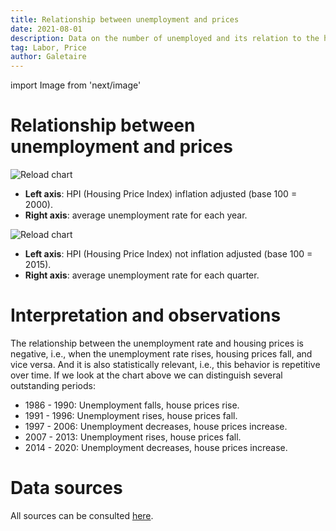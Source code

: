 ```yaml
---
title: Relationship between unemployment and prices
date: 2021-08-01
description: Data on the number of unemployed and its relation to the housing price index. Rising unemployment has always led to stagnation or falling prices.
tag: Labor, Price
author: Galetaire
---
```


import Image from 'next/image'

# Relationship between unemployment and prices

<Image
  src="/images/ocupacio.png"
  alt="Reload chart"
  width={3552}
  height={1823}
  priority
  className="next-image"
/>

- **Left axis**: HPI (Housing Price Index) inflation adjusted (base 100 = 2000).
- **Right axis**: average unemployment rate for each year.

<Image
  src="/images/ocupacio2.png"
  alt="Reload chart"
  width={3685}
  height={1786}
  priority
  className="next-image"
/>

- **Left axis**: HPI (Housing Price Index) not inflation adjusted (base 100 = 2015).
- **Right axis**: average unemployment rate for each quarter.

# Interpretation and observations

The relationship between the unemployment rate and housing prices is negative, i.e., when the unemployment rate rises, housing prices fall, and vice versa. And it is also statistically relevant, i.e., this behavior is repetitive over time. If we look at the chart above we can distinguish several outstanding periods:

- 1986 - 1990: Unemployment falls, house prices rise.
- 1991 - 1996: Unemployment rises, house prices fall.
- 1997 - 2006: Unemployment decreases, house prices increase.
- 2007 - 2013: Unemployment rises, house prices fall.
- 2014 - 2020: Unemployment decreases, house prices increase.

# Data sources

All sources can be consulted [here](http://catalanhousing.galetaire.hns.to/methodology).
